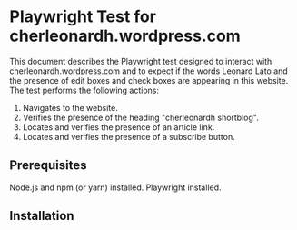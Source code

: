 # Playwright Test for cherleonardh.wordpress.com

This document describes the Playwright test designed to interact with cherleonardh.wordpress.com and to expect if the words Leonard Lato and the presence of edit boxes and check boxes are appearing in this website. The test performs the following actions:

1. Navigates to the website.
2. Verifies the presence of the heading "cherleonardh shortblog".
3. Locates and verifies the presence of an article link.
4. Locates and verifies the presence of a subscribe button.

## Prerequisites

Node.js and npm (or yarn) installed.
Playwright installed.

## Installation
    
